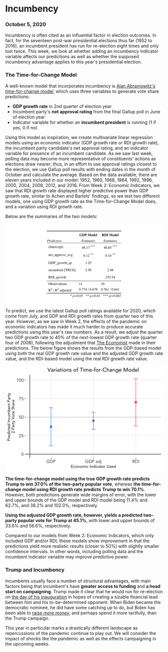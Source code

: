 # Incumbency
### October 5, 2020

Incumbency is often cited as an influential factor in election outcomes. In fact, for the seventeen post-war presidential elections thus far (1952 to 2016), an incumbent president has run for re-election eight times and only lost twice. This week, we look at whether adding an incumbency indicator variable affects our predictions as well as whether the supposed incumbency advantage applies to this year's presidential election.

### The Time-for-Change Model

A well-known model that incorporates incumbency is [Alan Abramowitz's time-for-change model](https://www.cambridge.org/core/journals/ps-political-science-and-politics/article/will-time-for-change-mean-time-for-trump/6DC38DD5F6346385A7C72C15EA08CA09/share/f8ca1223dd58ec9ae27b68154beb52ec9c320cd8), which uses three variables to generate vote share predictions:
* **GDP growth rate** in 2nd quarter of election year
* Incumbent party's **net approval rating** from the final Gallup poll in June of election year
* Indicator variable for whether an **incumbent president** is running (1 if yes, 0 if no)

Using this model as inspiration, we create multivariate linear regression models using an economic indicator (GDP growth rate or RDI growth rate), the incumbent party candidate's net approval rating, and an indicator variable for presence of an incumbent candidate. As we saw last week, polling data may become more representative of constituents' actions as elections draw nearer; thus, in an effort to use approval ratings closest to the election, we use Gallup poll results with ending dates in the month of October and calculate the average. Based on the data available, there are eleven years included in our model: 1952, 1960, 1968, 1984, 1992, 1996, 2000, 2004, 2008, 2012, and 2016. From Week 2: Economic Indicators, we saw that RDI growth rate displayed higher predictive power than GDP growth rate, similar to Achen and Bartels' findings, so we test two different models, one using GDP growth rate as the Time-for-Change Model does, and a variation using RDI growth rate.

Below are the summaries of the two models:

![TFC Models Summary Table](../figures/tfc_models_summary.png)

To predict, we use the latest Gallup poll ratings available for 2020, which come from July, and GDP and RDI growth rates from quarter two of this year. However, as we saw in Week 2, the effects of the pandemic on economic indicators has made it much harder to produce accurate predictions using this year's raw numbers. As a result, we adjust the quarter two GDP growth rate to 40% of the next-lowest GDP growth rate (quarter four of 2008), following the adjustment that [The Economist](https://projects.economist.com/us-2020-forecast/president/how-this-works) made in their predictions. The below figure shows the results from the GDP-based model using both the real GDP growth rate value and the adjusted GDP growth rate value, and the RDI-based model using the real RDI growth rate value.

![TFC Predictions](../figures/tfc_predictions.png)

**The time-for-change model using the true GDP growth rate predicts Trump to win 37.0% of the two-party popular vote**, whereas **the time-for-change model using RDI growth rate predicts Trump to win 70.1%**. However, both predictions generate wide margins of error, with the lower and upper bounds of the GDP model and RDI model being 11.4% and 62.7%, and 38.2% and 102.0%, respectively.

**Using the adjusted GDP growth rate, however, yields a predicted two-party popular vote for Trump at 45.1%**, with lower and upper bounds of 33.6% and 56.6%, respectively.

Compared to our models from Week 2: Economic Indicators, which only included GDP and/or RDI, these models show improvement in that the predictions yield more realistic results (closer to 50%) with slightly smaller confidence intervals. In other words, including polling data and the incumbent indicator variable may improve predictive power.

### Trump and Incumbency

Incumbents usually face a number of structural advantages, with main factors being that incumbent's have **greater access to funding** and **a head start on campaigning**. Trump made it clear that he would run for re-election on [the day of his inauguration](https://www.nytimes.com/2020/09/07/us/politics/trump-election-campaign-fundraising.html) in hopes of creating a sizable financial lead between him and his to-be-determined opponent. When Biden became the democratic nominee, he did have some catching up to do, but Biden has been able to [raise more money](https://www-washingtonpost-com.ezp-prod1.hul.harvard.edu/politics/trump-reelection-incumbency-biden/2020/09/12/ics/trump-reelection-incumbency-biden/2020/09/12/f19504ae-f4f8-11ea-b796-2dd09962649c_story.html), and perhaps spend it more tactfully, than the Trump campaign.

This year in particular marks a drastically different landscape as repercussions of the pandemic continue to play out. We will consider the impact of shocks like the pandemic as well as the effects campaigning in the upcoming weeks.

